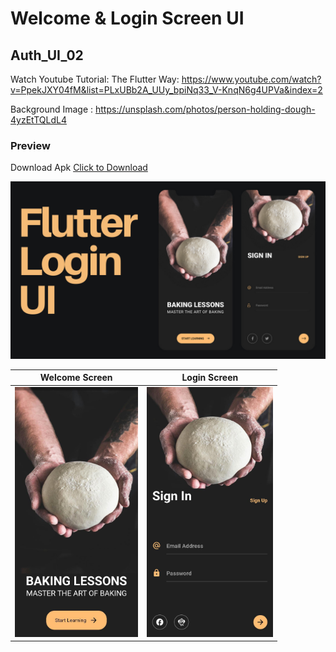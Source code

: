 # Welcome & Login Screen UI

## Auth_UI_02

Watch Youtube Tutorial:
The Flutter Way: https://www.youtube.com/watch?v=PpekJXY04fM&list=PLxUBb2A_UUy_bpiNq33_V-KnqN6g4UPVa&index=2

Background Image :
https://unsplash.com/photos/person-holding-dough-4yzEtTQLdL4

### Preview

Download Apk
<a href="Readme/auth_login.apk">Click to Download</a>

<!-- cover image -->
<img src="Readme/Auth_UI_02.png">

<!-- app demo -->

| Welcome Screen                              | Login Screen                               |
| ------------------------------------------- | ------------------------------------------ |
| <img src="Readme/welcome.jpg" height="400"> | <img src="Readme/signin.jpg" height="400"> |
